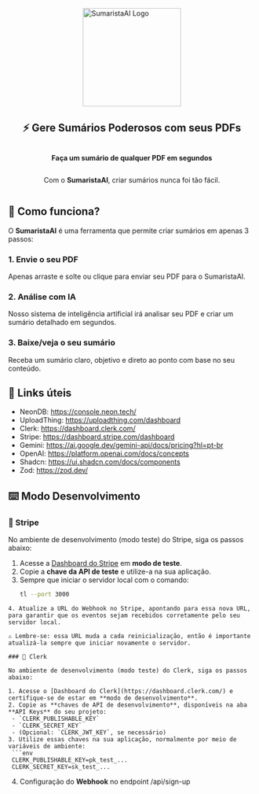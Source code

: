 <div style="display: flex; align-items: center; justify-content: center; flex-direction: column;">
  <img src="https://sumaristaai.vercel.app/SumaristaAI-logo.webp" alt="SumaristaAI Logo" width="200" height="200" />
  <!-- <img src="https://github.com/matheusmartinsviana/sumaristaai/actions/workflows/ci.yml/badge.svg" alt="CI/CD Status" /> -->
  <h2>⚡ Gere Sumários Poderosos com seus PDFs</h2>
  <p><strong>Faça um sumário de qualquer PDF em segundos</strong></p>
  <p>Com o <strong>SumaristaAI</strong>, criar sumários nunca foi tão fácil.</p>
</div>

## 🚀 Como funciona?

O **SumaristaAI** é uma ferramenta que permite criar sumários em apenas 3 passos:

### 1. Envie o seu PDF

Apenas arraste e solte ou clique para enviar seu PDF para o SumaristaAI.

### 2. Análise com IA

Nosso sistema de inteligência artificial irá analisar seu PDF e criar um sumário detalhado em segundos.

### 3. Baixe/veja o seu sumário

Receba um sumário claro, objetivo e direto ao ponto com base no seu conteúdo.

## 🔗 Links úteis

- NeonDB: https://console.neon.tech/
- UploadThing: https://uploadthing.com/dashboard
- Clerk: https://dashboard.clerk.com/
- Stripe: https://dashboard.stripe.com/dashboard
- Gemini: https://ai.google.dev/gemini-api/docs/pricing?hl=pt-br
- OpenAI: https://platform.openai.com/docs/concepts
- Shadcn: https://ui.shadcn.com/docs/components
- Zod: https://zod.dev/

## ⌨️ Modo Desenvolvimento

### 🔐 Stripe

No ambiente de desenvolvimento (modo teste) do Stripe, siga os passos abaixo:

1. Acesse a [Dashboard do Stripe](https://dashboard.stripe.com/test/dashboard) em **modo de teste**.
2. Copie a **chave da API de teste** e utilize-a na sua aplicação.
3. Sempre que iniciar o servidor local com o comando:
   ```bash
   tl --port 3000
  ```
4. Atualize a URL do Webhook no Stripe, apontando para essa nova URL, para garantir que os eventos sejam recebidos corretamente pelo seu servidor local.

⚠️ Lembre-se: essa URL muda a cada reinicialização, então é importante atualizá-la sempre que iniciar novamente o servidor.

### 🔐 Clerk

No ambiente de desenvolvimento (modo teste) do Clerk, siga os passos abaixo:

1. Acesse o [Dashboard do Clerk](https://dashboard.clerk.com/) e certifique-se de estar em **modo de desenvolvimento**.
2. Copie as **chaves de API de desenvolvimento**, disponíveis na aba **API Keys** do seu projeto:
   - `CLERK_PUBLISHABLE_KEY`
   - `CLERK_SECRET_KEY`
   - (Opcional: `CLERK_JWT_KEY`, se necessário)
3. Utilize essas chaves na sua aplicação, normalmente por meio de variáveis de ambiente:
   ```env
   CLERK_PUBLISHABLE_KEY=pk_test_...
   CLERK_SECRET_KEY=sk_test_...
   ```
4. Configuração do **Webhook** no endpoint /api/sign-up